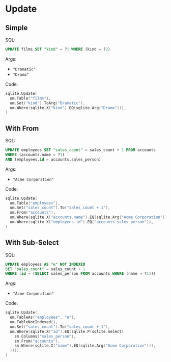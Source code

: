 # Update

## Simple

SQL:

```sql
UPDATE films SET "kind" = ?1 WHERE (kind = ?2)
```

Args:

* `"Dramatic"`
* `"Drama"`

Code:

```go
sqlite.Update(
  um.Table("films"),
  um.Set("kind").ToArg("Dramatic"),
  um.Where(sqlite.X("kind").EQ(sqlite.Arg("Drama"))),
)
```

## With From

SQL:

```sql
UPDATE employees SET "sales_count" = sales_count + 1 FROM accounts
WHERE (accounts.name = ?1)
AND (employees.id = accounts.sales_person)
```

Args:

* `"Acme Corporation"`

Code:

```go
sqlite.Update(
  um.Table("employees"),
  um.Set("sales_count").To("sales_count + 1"),
  um.From("accounts"),
  um.Where(sqlite.X("accounts.name").EQ(sqlite.Arg("Acme Corporation"))),
  um.Where(sqlite.X("employees.id").EQ("accounts.sales_person")),
)
```

## With Sub-Select

SQL:

```sql
UPDATE employees AS "e" NOT INDEXED
SET "sales_count" = sales_count + 1
WHERE (id = (SELECT sales_person FROM accounts WHERE (name = ?1)))
```

Args:

* `"Acme Corporation"`

Code:

```go
sqlite.Update(
  um.TableAs("employees", "e"),
  um.TableNotIndexed(),
  um.Set("sales_count").To("sales_count + 1"),
  um.Where(sqlite.X("id").EQ(sqlite.P(sqlite.Select(
    sm.Columns("sales_person"),
    sm.From("accounts"),
    sm.Where(sqlite.X("name").EQ(sqlite.Arg("Acme Corporation"))),
  )))),
)
```

